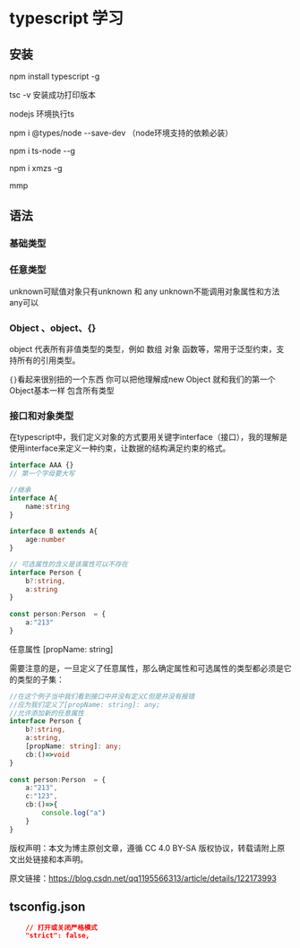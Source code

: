 # typescript 学习

## 安装
npm install typescript -g

tsc -v 安装成功打印版本

nodejs 环境执行ts

npm i @types/node --save-dev （node环境支持的依赖必装）

npm i ts-node --g

npm i xmzs -g

mmp


## 语法
### 基础类型

### 任意类型
unknown可赋值对象只有unknown 和 any
unknown不能调用对象属性和方法 any可以

### Object 、object、{}
object 代表所有非值类型的类型，例如 数组 对象 函数等，常用于泛型约束，支持所有的引用类型。

`{}`看起来很别扭的一个东西 你可以把他理解成new Object 就和我们的第一个Object基本一样 包含所有类型

### 接口和对象类型
在typescript中，我们定义对象的方式要用关键字interface（接口），我的理解是使用interface来定义一种约束，让数据的结构满足约束的格式。

```typescript
interface AAA {}
// 第一个字母要大写
```

```typescript
//继承
interface A{
    name:string
}
 
interface B extends A{
    age:number
}
```
```typescript
// 可选属性的含义是该属性可以不存在
interface Person {
    b?:string,
    a:string
}
 
const person:Person  = {
    a:"213"
}
```

任意属性 [propName: string]

需要注意的是，一旦定义了任意属性，那么确定属性和可选属性的类型都必须是它的类型的子集：

```typescript
//在这个例子当中我们看到接口中并没有定义C但是并没有报错
//应为我们定义了[propName: string]: any;
//允许添加新的任意属性
interface Person {
    b?:string,
    a:string,
    [propName: string]: any;
    cb:()=>void
}
 
const person:Person  = {
    a:"213",
    c:"123",
    cb:()=>{
        console.log("a")
    }
}
```

版权声明：本文为博主原创文章，遵循 CC 4.0 BY-SA 版权协议，转载请附上原文出处链接和本声明。
                        
原文链接：https://blog.csdn.net/qq1195566313/article/details/122173993

## tsconfig.json
```json
    // 打开或关闭严格模式
    "strict": false,   
```
